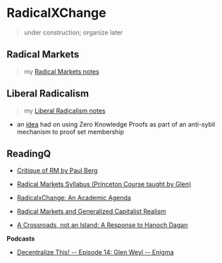 # RadicalXChange
> under construction; organize later

## Radical Markets
> my [Radical Markets notes](./RadicalMarkets.md)

## Liberal Radicalism
> my [Liberal Radicalism notes](./LiberalRadicalism.md)

* an [idea](./LibRad.md) had on using Zero Knowledge Proofs as part of an anti-sybil mechanism to proof set membership

## ReadingQ

* [Critique of RM by Paul Berg](https://paulrberg.com/post/2018/12/31/critique-radical-markets/)

* [Radical Markets Syllabus (Princeton Course taught by Glen)](https://www.dropbox.com/s/fjzbpaoiq545s55/Syllabus.pdf?dl=0)
* [RadicalxChange: An Academic Agenda](https://papers.ssrn.com/sol3/papers.cfm?abstract_id=3291055)
* [Radical Markets and Generalized Capitalist Realism](https://medium.com/@mittmattmutt/radical-markets-and-generalized-capitalist-realism-16213b71ed8)
* [A Crossroads, not an Island: A Response to Hanoch Dagan](https://papers.ssrn.com/sol3/papers.cfm?abstract_id=3306738)

**Podcasts**
* [Decentralize This! -- Episode 14: Glen Weyl -- Enigma](https://blog.enigma.co/decentralize-this-episode-14-glen-weyl-c4b5aec22bfe)